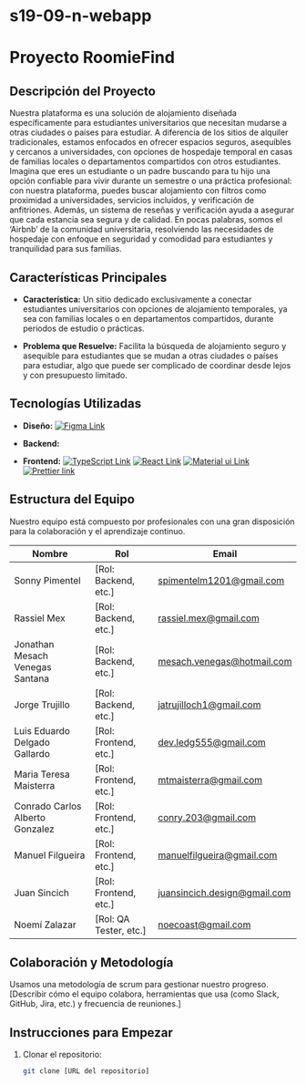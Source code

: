 # s19-09-n-webapp

# Proyecto RoomieFind

## Descripción del Proyecto

Nuestra plataforma es una solución de alojamiento diseñada específicamente para estudiantes universitarios que necesitan mudarse a otras ciudades o países para estudiar. A diferencia de los sitios de alquiler tradicionales, estamos enfocados en ofrecer espacios seguros, asequibles y cercanos a universidades, con opciones de hospedaje temporal en casas de familias locales o departamentos compartidos con otros estudiantes.
Imagina que eres un estudiante o un padre buscando para tu hijo una opción confiable para vivir durante un semestre o una práctica profesional: con nuestra plataforma, puedes buscar alojamiento con filtros como proximidad a universidades, servicios incluidos, y verificación de anfitriones. Además, un sistema de reseñas y verificación ayuda a asegurar que cada estancia sea segura y de calidad.
En pocas palabras, somos el ‘Airbnb’ de la comunidad universitaria, resolviendo las necesidades de hospedaje con enfoque en seguridad y comodidad para estudiantes y tranquilidad para sus familias.

## Características Principales
- **Característica:** Un sitio dedicado exclusivamente a conectar estudiantes universitarios con opciones de alojamiento temporales, ya sea con familias locales o en departamentos compartidos, durante periodos de estudio o prácticas.

- **Problema que Resuelve:** Facilita la búsqueda de alojamiento seguro y asequible para estudiantes que se mudan a otras ciudades o países para estudiar, algo que puede ser complicado de coordinar desde lejos y con presupuesto limitado. 
  
## Tecnologías Utilizadas
- **Diseño:** 
[![Figma Link](https://img.shields.io/badge/Figma-F24E1E?style=for-the-badge&logo=figma&logoColor=white 'Figma Link')](https://www.figma.com/files/recents-and-sharing?fuid=1121329785337751851)

- **Backend:**



- **Frontend:**
[![TypeScript Link](https://img.shields.io/badge/TypeScript-007ACC?style=for-the-badge&logo=typescript&logoColor=white 'TypeScript Link')](https://www.typescriptlang.org/)
[![React Link](https://img.shields.io/badge/React-20232A?style=for-the-badge&logo=react&logoColor=61DAFB 'React Link')](https://react.dev/)
[![Material ui Link]([https://img.shields.io/badge/Material_ui?style=for-the-badge&logo=tailwind-css&logoColor=white 'Material UI Link')](https://mui.com/material-ui/all-components/)
 [![Prettier link](https://img.shields.io/badge/prettier-1A2C34?style=for-the-badge&logo=prettier&logoColor=F7BA3E 'Prettier Link')](https://prettier.io/)
  
## Estructura del Equipo
Nuestro equipo está compuesto por profesionales con una gran disposición para la colaboración y el aprendizaje continuo.

| Nombre             | Rol                 | Email                              |
|--------------------|---------------------|-----------------------------------------------|
| Sonny Pimentel     | [Rol: Backend, etc.] | spimentelm1201@gmail.com            |
| Rassiel Mex        | [Rol:  Backend, etc.] | rassiel.mex@gmail.com            |
| Jonathan Mesach Venegas Santana       | [Rol:  Backend, etc.] | mesach.venegas@hotmail.com           |
| Jorge Trujillo         | [Rol: Backend, etc.] | jatrujilloch1@gmail.com           |
| Luis Eduardo Delgado Gallardo         | [Rol: Frontend, etc.] | dev.ledg555@gmail.com            |
| Maria Teresa Maisterra         | [Rol: Frontend, etc.] | mtmaisterra@gmail.com           |
| Conrado Carlos Alberto Gonzalez         | [Rol: Frontend, etc.] | conry.203@gmail.com           |
| Manuel Filgueira         | [Rol: Frontend,  etc.] | manuelfilgueira@gmail.com           |
| Juan Sincich         | [Rol: Frontend, etc.] | juansincich.design@gmail.com            |
| Noemí Zalazar         | [Rol: QA Tester, etc.] | noecoast@gmail.com            |



## Colaboración y Metodología
Usamos una metodología de scrum para gestionar nuestro progreso. [Describir cómo el equipo colabora, herramientas que usa (como Slack, GitHub, Jira, etc.) y frecuencia de reuniones.]



## Instrucciones para Empezar
1. Clonar el repositorio:
   ```bash
   git clone [URL del repositorio]
